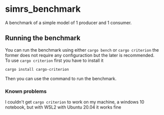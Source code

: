 # simrs_benchmark
A benchmark of a simple model of 1 producer and 1 consumer.

## Running the benchmark
You can run the benchmark using either `cargo bench` or `cargo criterion` the former does not require any configuraction but the later is recommended. To use `cargo criterion` first you have to install it
```
cargo install cargo-criterion
```
Then you can use the command to run the benchmark.

### Known problems
I couldn't get `cargo criterion` to work on my machine, a windows 10 notebook, but with WSL2 with Ubuntu 20.04 it works fine
